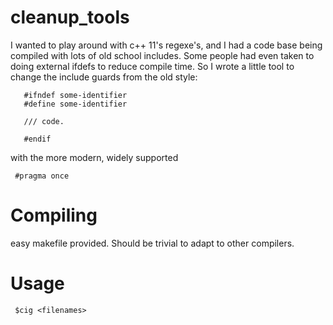 # cleanup_tools

I wanted to play around with c++ 11's regexe's, and I had a code base
being compiled with lots of old school includes.  Some people had even
taken to doing external ifdefs to reduce compile time.  So I wrote a
little tool to change the include guards from the old style:

       #ifndef some-identifier
       #define some-identifier

       /// code.

       #endif


with the more modern, widely supported

     #pragma once

# Compiling
  easy makefile provided.  Should be trivial to adapt to other compilers.

# Usage
     $cig <filenames>
